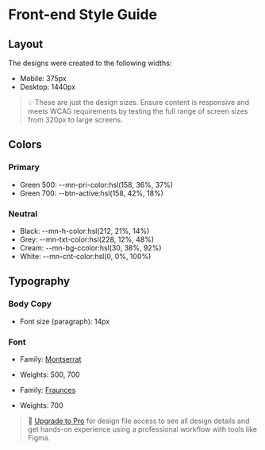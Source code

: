 # Front-end Style Guide

## Layout

The designs were created to the following widths:

- Mobile: 375px
- Desktop: 1440px

> 💡 These are just the design sizes. Ensure content is responsive and meets WCAG requirements by testing the full range of screen sizes from 320px to large screens.

## Colors

### Primary

- Green 500: --mn-pri-color:hsl(158, 36%, 37%)
- Green 700: --btn-active:hsl(158, 42%, 18%) 

### Neutral

- Black: --mn-h-color:hsl(212, 21%, 14%)
- Grey: --mn-txt-color:hsl(228, 12%, 48%)
- Cream: --mn-bg-ccolor:hsl(30, 38%, 92%)
- White: --mn-cnt-color:hsl(0, 0%, 100%) 

## Typography

### Body Copy

- Font size (paragraph): 14px

### Font

- Family: [Montserrat](https://fonts.google.com/specimen/Montserrat)
- Weights: 500, 700

- Family: [Fraunces](https://fonts.google.com/specimen/Fraunces)
- Weights: 700

> 💎 [Upgrade to Pro](https://www.frontendmentor.io/pro?ref=style-guide) for design file access to see all design details and get hands-on experience using a professional workflow with tools like Figma.
